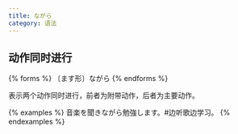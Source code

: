 ```yaml
---
title: ながら
category: 语法
---
```


## 动作同时进行

{% forms %}
〔ます形〕ながら
{% endforms %}

表示两个动作同时进行，前者为附带动作，后者为主要动作。

{% examples %}
音楽を聞きながら勉強します。#边听歌边学习。
{% endexamples %}
